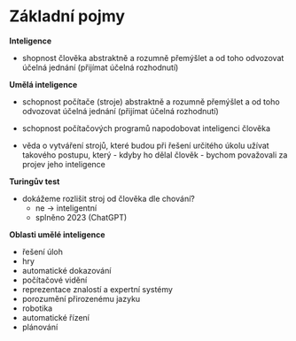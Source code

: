 # Základní pojmy

**Inteligence**
- shopnost člověka abstraktně a rozumně přemýšlet a od toho odvozovat účelná jednání (přijímat účelná rozhodnutí)

**Umělá inteligence**
- schopnost počítače (stroje) abstraktně a rozumně přemýšlet a od toho odvozovat účelná jednání (přijímat účelná rozhodnutí)
+ schopnost počítačových programů napodobovat inteligenci člověka
- věda o vytváření strojů, které budou při řešení určitého úkolu užívat takového postupu, který - kdyby ho dělal člověk - bychom považovali za projev jeho inteligence

**Turingův test**
- dokážeme rozlišit stroj od člověka dle chování?
	- ne -> inteligentní
	- splněno 2023 (ChatGPT)

**Oblasti umělé inteligence**
- řešení úloh
- hry
- automatické dokazování
- počítačové vidění
- reprezentace znalostí a expertní systémy
- porozumění přirozenému jazyku
- robotika
- automatické řízení
- plánování
